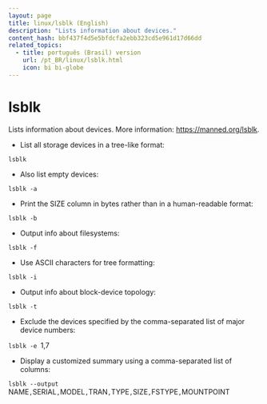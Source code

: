```yaml
---
layout: page
title: linux/lsblk (English)
description: "Lists information about devices."
content_hash: bbf437f4d5e5bfdcfa2ebb323cd5e961d17d66dd
related_topics:
  - title: português (Brasil) version
    url: /pt_BR/linux/lsblk.html
    icon: bi bi-globe
---
```

# lsblk

Lists information about devices.
More information: <https://manned.org/lsblk>.

- List all storage devices in a tree-like format:

`lsblk`

- Also list empty devices:

`lsblk -a`

- Print the SIZE column in bytes rather than in a human-readable format:

`lsblk -b`

- Output info about filesystems:

`lsblk -f`

- Use ASCII characters for tree formatting:

`lsblk -i`

- Output info about block-device topology:

`lsblk -t`

- Exclude the devices specified by the comma-separated list of major device numbers:

`lsblk -e `<span class="tldr-var badge badge-pill bg-dark-lm bg-white-dm text-white-lm text-dark-dm font-weight-bold">1,7</span>

- Display a customized summary using a comma-separated list of columns:

`lsblk --output `<span class="tldr-var badge badge-pill bg-dark-lm bg-white-dm text-white-lm text-dark-dm font-weight-bold">NAME</span>`,`<span class="tldr-var badge badge-pill bg-dark-lm bg-white-dm text-white-lm text-dark-dm font-weight-bold">SERIAL</span>`,`<span class="tldr-var badge badge-pill bg-dark-lm bg-white-dm text-white-lm text-dark-dm font-weight-bold">MODEL</span>`,`<span class="tldr-var badge badge-pill bg-dark-lm bg-white-dm text-white-lm text-dark-dm font-weight-bold">TRAN</span>`,`<span class="tldr-var badge badge-pill bg-dark-lm bg-white-dm text-white-lm text-dark-dm font-weight-bold">TYPE</span>`,`<span class="tldr-var badge badge-pill bg-dark-lm bg-white-dm text-white-lm text-dark-dm font-weight-bold">SIZE</span>`,`<span class="tldr-var badge badge-pill bg-dark-lm bg-white-dm text-white-lm text-dark-dm font-weight-bold">FSTYPE</span>`,`<span class="tldr-var badge badge-pill bg-dark-lm bg-white-dm text-white-lm text-dark-dm font-weight-bold">MOUNTPOINT</span>
